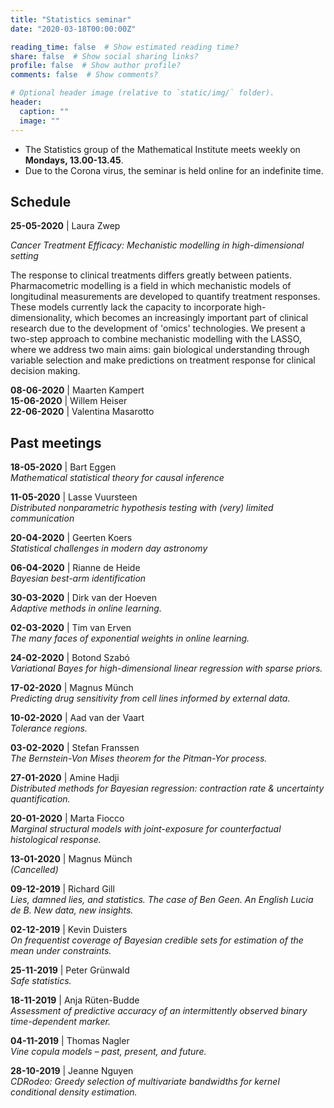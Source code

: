 ```yaml
---
title: "Statistics seminar"
date: "2020-03-18T00:00:00Z"

reading_time: false  # Show estimated reading time?
share: false  # Show social sharing links?
profile: false  # Show author profile?
comments: false  # Show comments?

# Optional header image (relative to `static/img/` folder).
header:
  caption: ""
  image: ""
---
```


- The Statistics group of the Mathematical Institute meets weekly on **Mondays,
13.00-13.45**. 
- Due to the Corona virus, the seminar is held online for an
indefinite time.


## Schedule

**25-05-2020** | Laura Zwep	  

*Cancer Treatment Efficacy: Mechanistic modelling in high-dimensional setting*

The response to clinical treatments differs greatly between patients. Pharmacometric modelling is a field in which mechanistic models of longitudinal measurements are developed to quantify treatment responses. These models currently lack the capacity to incorporate high-dimensionality, which becomes an increasingly important part of clinical research due to the development of 'omics' technologies. We present a two-step approach to combine mechanistic modelling with the LASSO, where we address two main aims: gain biological understanding through variable selection and make predictions on treatment response for clinical decision making.

**08-06-2020** | Maarten Kampert	      
**15-06-2020** | Willem Heiser	        
**22-06-2020** | Valentina Masarotto	  


## Past meetings

**18-05-2020** | Bart Eggen	 
*Mathematical statistical theory for causal inference*

**11-05-2020** | Lasse Vuursteen	  
*Distributed nonparametric hypothesis testing with (very) limited communication*

**20-04-2020** | Geerten Koers	
*Statistical challenges in modern day astronomy*

**06-04-2020** | Rianne de Heide  
*Bayesian best-arm identification*

**30-03-2020** | Dirk van der Hoeven  
*Adaptive methods in online learning.*  

**02-03-2020** |	Tim van Erven	  
*The many faces of exponential weights in online learning.*

**24-02-2020** |	Botond Szabó	     
*Variational Bayes for high-dimensional linear regression with sparse priors.*

**17-02-2020** |	Magnus Münch	     
*Predicting drug sensitivity from cell lines informed by external data.*

**10-02-2020** |	Aad van der Vaart	 
*Tolerance regions.*

**03-02-2020** |	Stefan Franssen    
*The Bernstein-Von Mises theorem for the Pitman-Yor process.*

**27-01-2020** |	Amine Hadji	       
*Distributed methods for Bayesian regression: contraction rate & uncertainty quantification.*

**20-01-2020** |	Marta Fiocco       
*Marginal structural models with  joint-exposure for counterfactual histological response.*

**13-01-2020** |	Magnus Münch  
*(Cancelled)*

**09-12-2019** |	Richard Gill       
*Lies, damned lies, and statistics. The case of Ben Geen. An English Lucia de B. New data, new insights.*

**02-12-2019** |	Kevin Duisters	   
*On frequentist coverage of Bayesian credible sets for estimation of the mean under constraints.*

**25-11-2019** |	Peter Grünwald	   
*Safe statistics.*

**18-11-2019** |	Anja Rüten-Budde   
*Assessment of predictive accuracy of an intermittently observed binary time-dependent marker.*

**04-11-2019** |	Thomas Nagler	     
*Vine copula models – past, present, and future.*

**28-10-2019** |	Jeanne Nguyen	     
*CDRodeo: Greedy selection of multivariate bandwidths for kernel conditional density estimation.* 


